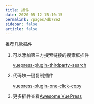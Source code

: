 ```yaml
---
title: 插件
date: 2020-05-12 15:10:15
permalink: /pages/db78e2
sidebar: false
article: false
---
```


推荐几款插件

1. 可以添加第三方搜索链接的搜索框插件

   [vuepress-plugin-thirdparty-search](https://github.com/xugaoyi/vuepress-plugin-thirdparty-search)

2. 代码块一键复制插件

   [vuepress-plugin-one-click-copy](https://www.npmjs.com/package/vuepress-plugin-one-click-copy)


3. 更多插件查看[Awesome VuePress](https://github.com/vuepressjs/awesome-vuepress)

